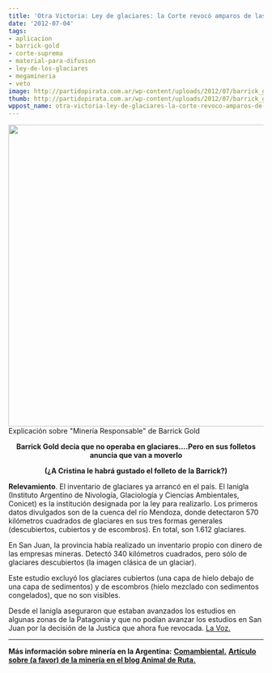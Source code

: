 ```yaml
---
title: 'Otra Victoria: Ley de glaciares: la Corte revocó amparos de las mineras'
date: '2012-07-04'
tags:
- aplicacion
- barrick-gold
- corte-suprema
- material-para-difusion
- ley-de-los-glaciares
- megamineria
- veto
image: http://partidopirata.com.ar/wp-content/uploads/2012/07/barrick_glaciar.jpg
thumb: http://partidopirata.com.ar/wp-content/uploads/2012/07/barrick_glaciar-150x150.jpg
wppost_name: otra-victoria-ley-de-glaciares-la-corte-revoco-amparos-de-las-mineras
---
```


<a href="http://partidopirata.com.ar/wp-content/uploads/2012/07/barrick_glaciar.jpg"><img class="size-full wp-image-5118" title="Explicación sobre &quot;Minería Responsable&quot; de Barrick Gold" src="http://partidopirata.com.ar/wp-content/uploads/2012/07/barrick_glaciar.jpg" alt="" width="545" height="597" /></a> Explicación sobre "Minería Responsable" de Barrick Gold

<p style="text-align: center;"><strong>Barrick Gold decía que no operaba en glaciares....Pero en sus folletos anuncia que van a moverlo</strong></p>
<p style="text-align: center;"><strong>(¿A Cristina le habrá gustado el folleto de la Barrick?)</strong></p>
<strong>Relevamiento</strong>. El inventario de glaciares ya arrancó en el país. El Ianigla (Instituto Argentino de Nivología, Glaciología y Ciencias Ambientales, Conicet) es la institución designada por la ley para realizarlo. Los primeros datos divulgados son de la cuenca del río Mendoza, donde detectaron 570 kilómetros cuadrados de glaciares en sus tres formas generales (descubiertos, cubiertos y de escombros). En total, son 1.612 glaciares.

En San Juan, la provincia había realizado un inventario propio con dinero de las empresas mineras. Detectó 340 kilómetros cuadrados, pero sólo de glaciares descubiertos (la imagen clásica de un glaciar).

Este estudio excluyó los glaciares cubiertos (una capa de hielo debajo de una capa de sedimentos) y de escombros (hielo mezclado con sedimentos congelados), que no son visibles.

Desde el Ianigla aseguraron que estaban avanzados los estudios en algunas zonas de la Patagonia y que no podían avanzar los estudios en San Juan por la decisión de la Justica que ahora fue revocada.
<a href="http://www.lavoz.com.ar/ciudadanos/ley-glaciares-corte-revoco-amparos-mineras" target="_blank">La Voz.</a>

<hr />

<strong>Más información sobre minería en la Argentina:</strong>
<strong> <a href="http://www.comambiental.com.ar/2012/07/ley-de-glaciares-aparecio-la-corte-para.html" target="_blank">Comambiental.</a></strong>
<strong> <a href="http://animalderuta.wordpress.com/2012/02/16/mineria-sobre-san-jorge-famatina-picapiedras-y-neoambientalistas/" target="_blank">Artículo sobre (a favor) de la minería en el blog Animal de Ruta.</a></strong>
